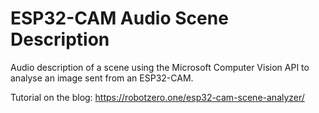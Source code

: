 # ESP32-CAM Audio Scene Description

Audio description of a scene using the Microsoft Computer Vision API to analyse an image sent from an ESP32-CAM.  

Tutorial on the blog: https://robotzero.one/esp32-cam-scene-analyzer/
